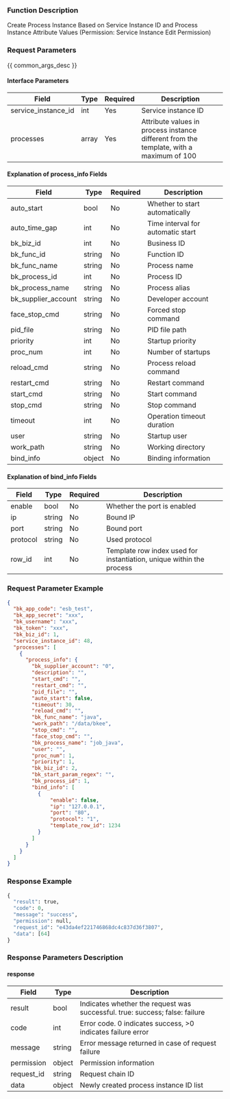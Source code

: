 ### Function Description

Create Process Instance Based on Service Instance ID and Process Instance Attribute Values (Permission: Service Instance Edit Permission)

### Request Parameters

{{ common_args_desc }}

#### Interface Parameters

| Field               | Type  | Required | Description                                                  |
| ------------------- | ----- | -------- | ------------------------------------------------------------ |
| service_instance_id | int   | Yes      | Service instance ID                                          |
| processes           | array | Yes      | Attribute values in process instance different from the template, with a maximum of 100 |

#### Explanation of process_info Fields

| Field               | Type   | Required | Description                       |
| ------------------- | ------ | -------- | --------------------------------- |
| auto_start          | bool   | No       | Whether to start automatically    |
| auto_time_gap       | int    | No       | Time interval for automatic start |
| bk_biz_id           | int    | No       | Business ID                       |
| bk_func_id          | string | No       | Function ID                       |
| bk_func_name        | string | No       | Process name                      |
| bk_process_id       | int    | No       | Process ID                        |
| bk_process_name     | string | No       | Process alias                     |
| bk_supplier_account | string | No       | Developer account                 |
| face_stop_cmd       | string | No       | Forced stop command               |
| pid_file            | string | No       | PID file path                     |
| priority            | int    | No       | Startup priority                  |
| proc_num            | int    | No       | Number of startups                |
| reload_cmd          | string | No       | Process reload command            |
| restart_cmd         | string | No       | Restart command                   |
| start_cmd           | string | No       | Start command                     |
| stop_cmd            | string | No       | Stop command                      |
| timeout             | int    | No       | Operation timeout duration        |
| user                | string | No       | Startup user                      |
| work_path           | string | No       | Working directory                 |
| bind_info           | object | No       | Binding information               |

#### Explanation of bind_info Fields

| Field    | Type   | Required | Description                                                  |
| -------- | ------ | -------- | ------------------------------------------------------------ |
| enable   | bool   | No       | Whether the port is enabled                                  |
| ip       | string | No       | Bound IP                                                     |
| port     | string | No       | Bound port                                                   |
| protocol | string | No       | Used protocol                                                |
| row_id   | int    | No       | Template row index used for instantiation, unique within the process |

### Request Parameter Example

```json
{
  "bk_app_code": "esb_test",
  "bk_app_secret": "xxx",
  "bk_username": "xxx",
  "bk_token": "xxx",
  "bk_biz_id": 1,
  "service_instance_id": 48,
  "processes": [
    {
      "process_info": {
        "bk_supplier_account": "0",
        "description": "",
        "start_cmd": "",
        "restart_cmd": "",
        "pid_file": "",
        "auto_start": false,
        "timeout": 30,
        "reload_cmd": "",
        "bk_func_name": "java",
        "work_path": "/data/bkee",
        "stop_cmd": "",
        "face_stop_cmd": "",
        "bk_process_name": "job_java",
        "user": "",
        "proc_num": 1,
        "priority": 1,
        "bk_biz_id": 2,
        "bk_start_param_regex": "",
        "bk_process_id": 1,
        "bind_info": [
          {
              "enable": false,
              "ip": "127.0.0.1",
              "port": "80",
              "protocol": "1",
              "template_row_id": 1234
          }
        ]
      }
    }
  ]
}
```

### Response Example

```python
{
  "result": true,
  "code": 0,
  "message": "success",
  "permission": null,
  "request_id": "e43da4ef221746868dc4c837d36f3807",
  "data": [64]
}
```

### Response Parameters Description

#### response

| Field       | Type   | Description                                                  |
| ---------- | ------ | ------------------------------------------------------------ |
| result     | bool   | Indicates whether the request was successful. true: success; false: failure |
| code       | int    | Error code. 0 indicates success, >0 indicates failure error  |
| message    | string | Error message returned in case of request failure            |
| permission | object | Permission information                                       |
| request_id | string | Request chain ID                                             |
| data       | object | Newly created process instance ID list                       |